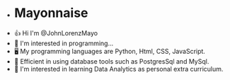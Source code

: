 - # Mayonnaise
- 👍 Hi I'm @JohnLorenzMayo
- 👀 I'm interested in programming...
- 🖥️ My programming languages are Python, Html, CSS, JavaScript.
- 💾 Efficient in using database tools such as PostgresSql and MySql.
- 📒 I'm interested in learning Data Analytics as personal extra curriculum.
